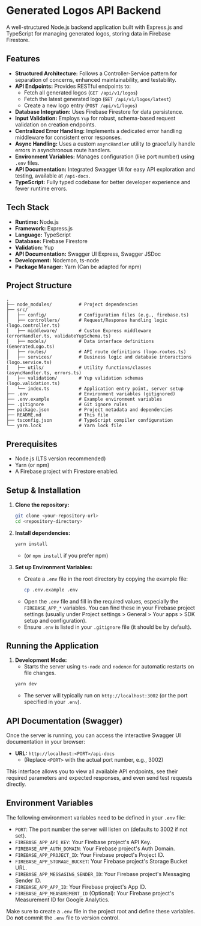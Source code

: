 # Generated Logos API Backend

A well-structured Node.js backend application built with Express.js and TypeScript for managing generated logos, storing data in Firebase Firestore.

## Features

- **Structured Architecture:** Follows a Controller-Service pattern for separation of concerns, enhanced maintainability, and testability.
- **API Endpoints:** Provides RESTful endpoints to:
  - Fetch all generated logos (`GET /api/v1/logos`)
  - Fetch the latest generated logo (`GET /api/v1/logos/latest`)
  - Create a new logo entry (`POST /api/v1/logos`)
- **Database Integration:** Uses Firebase Firestore for data persistence.
- **Input Validation:** Employs `Yup` for robust, schema-based request validation on creation endpoints.
- **Centralized Error Handling:** Implements a dedicated error handling middleware for consistent error responses.
- **Async Handling:** Uses a custom `asyncHandler` utility to gracefully handle errors in asynchronous route handlers.
- **Environment Variables:** Manages configuration (like port number) using `.env` files.
- **API Documentation:** Integrated Swagger UI for easy API exploration and testing, available at `/api-docs`.
- **TypeScript:** Fully typed codebase for better developer experience and fewer runtime errors.

## Tech Stack

- **Runtime:** Node.js
- **Framework:** Express.js
- **Language:** TypeScript
- **Database:** Firebase Firestore
- **Validation:** Yup
- **API Documentation:** Swagger UI Express, Swagger JSDoc
- **Development:** Nodemon, ts-node
- **Package Manager:** Yarn (Can be adapted for npm)

## Project Structure

```
.
├── node_modules/          # Project dependencies
├── src/
│   ├── config/            # Configuration files (e.g., firebase.ts)
│   ├── controllers/       # Request/Response handling logic (logo.controller.ts)
│   ├── middleware/        # Custom Express middleware (errorHandler.ts, validateYupSchema.ts)
│   ├── models/            # Data interface definitions (GeneratedLogo.ts)
│   ├── routes/            # API route definitions (logo.routes.ts)
│   ├── services/          # Business logic and database interactions (logo.service.ts)
│   ├── utils/             # Utility functions/classes (asyncHandler.ts, errors.ts)
│   ├── validation/        # Yup validation schemas (logo.validation.ts)
│   └── index.ts           # Application entry point, server setup
├── .env                   # Environment variables (gitignored)
├── .env.example           # Example environment variables
├── .gitignore             # Git ignore rules
├── package.json           # Project metadata and dependencies
├── README.md              # This file
├── tsconfig.json          # TypeScript compiler configuration
└── yarn.lock              # Yarn lock file
```

## Prerequisites

- Node.js (LTS version recommended)
- Yarn (or npm)
- A Firebase project with Firestore enabled.

## Setup & Installation

1.  **Clone the repository:**

    ```bash
    git clone <your-repository-url>
    cd <repository-directory>
    ```

2.  **Install dependencies:**

    ```bash
    yarn install
    ```

    - (or `npm install` if you prefer npm)

3.  **Set up Environment Variables:**
    - Create a `.env` file in the root directory by copying the example file:
      ```bash
      cp .env.example .env
      ```
    - Open the `.env` file and fill in the required values, especially the `FIREBASE_APP_*` variables. You can find these in your Firebase project settings (usually under Project settings > General > Your apps > SDK setup and configuration).
    - Ensure `.env` is listed in your `.gitignore` file (it should be by default).

## Running the Application

1.  **Development Mode:**
    - Starts the server using `ts-node` and `nodemon` for automatic restarts on file changes.
    ```bash
    yarn dev
    ```
    - The server will typically run on `http://localhost:3002` (or the port specified in your `.env`).

## API Documentation (Swagger)

Once the server is running, you can access the interactive Swagger UI documentation in your browser:

- **URL:** `http://localhost:<PORT>/api-docs`
  - (Replace `<PORT>` with the actual port number, e.g., 3002)

This interface allows you to view all available API endpoints, see their required parameters and expected responses, and even send test requests directly.

## Environment Variables

The following environment variables need to be defined in your `.env` file:

- `PORT`: The port number the server will listen on (defaults to 3002 if not set).
- `FIREBASE_APP_API_KEY`: Your Firebase project's API Key.
- `FIREBASE_APP_AUTH_DOMAIN`: Your Firebase project's Auth Domain.
- `FIREBASE_APP_PROJECT_ID`: Your Firebase project's Project ID.
- `FIREBASE_APP_STORAGE_BUCKET`: Your Firebase project's Storage Bucket URL.
- `FIREBASE_APP_MESSAGING_SENDER_ID`: Your Firebase project's Messaging Sender ID.
- `FIREBASE_APP_APP_ID`: Your Firebase project's App ID.
- `FIREBASE_APP_MEASUREMENT_ID` (Optional): Your Firebase project's Measurement ID for Google Analytics.

Make sure to create a `.env` file in the project root and define these variables. Do **not** commit the `.env` file to version control.
